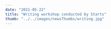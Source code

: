 ```yaml
---
date: "2021-05-22"
title: "Writing workshop conducted by Starts"
thumb: "../../images/newsThumbs/writing.jpg"
---
```

